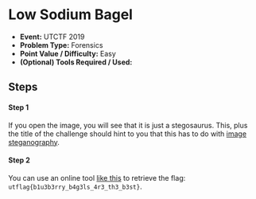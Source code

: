 # Low Sodium Bagel
* **Event:** UTCTF 2019
* **Problem Type:** Forensics
* **Point Value / Difficulty:** Easy
* **(Optional) Tools Required / Used:**

## Steps​
#### Step 1
If you open the image, you will see that it is just a stegosaurus. This, plus the title of the challenge should hint to you that this has to do with [image steganography](https://en.wikipedia.org/wiki/Steganography). 

#### Step 2
You can use an online tool [like this](https://stylesuxx.github.io/steganography/) to retrieve the flag: `utflag{b1u3b3rry_b4g3ls_4r3_th3_b3st}`.


